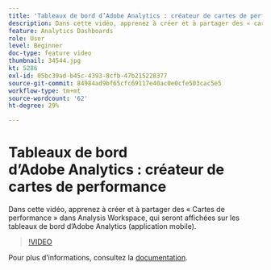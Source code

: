 ```yaml
---
title: 'Tableaux de bord d’Adobe Analytics : créateur de cartes de performance'
description: Dans cette vidéo, apprenez à créer et à partager des « cartes de performance » dans Analysis Workspace, qui seront affichées sur les tableaux de bord d’Adobe Analytics (application mobile).
feature: Analytics Dashboards
role: User
level: Beginner
doc-type: feature video
thumbnail: 34544.jpg
kt: 5286
exl-id: 05bc39ad-b45c-4393-8cfb-47b215228377
source-git-commit: 84984ad9bf65cfc69117e40ac0e0cfe503cac5e5
workflow-type: tm+mt
source-wordcount: '62'
ht-degree: 29%

---
```


# Tableaux de bord d’Adobe Analytics : créateur de cartes de performance

Dans cette vidéo, apprenez à créer et à partager des « Cartes de performance » dans Analysis Workspace, qui seront affichées sur les tableaux de bord d’Adobe Analytics (application mobile).

>[!VIDEO](https://video.tv.adobe.com/v/38073/?quality=12&learn=on&captions=fre_fr)

Pour plus dʼinformations, consultez la [documentation](https://experienceleague.adobe.com/docs/analytics/analyze/mobapp/home.html?lang=fr).
